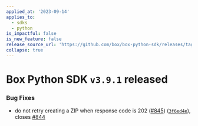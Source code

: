 ```yaml
---
applied_at: '2023-09-14'
applies_to:
  - sdks
  - python
is_impactful: false
is_new_feature: false
release_source_url: 'https://github.com/box/box-python-sdk/releases/tag/v3.9.1'
collapse: true
---
```


# Box Python SDK `v3.9.1` released

### Bug Fixes

* do not retry creating a ZIP when response code is 202 ([#845][1]) ([`3f6ed4e`][2]), closes [#844][3]

[1]: https://github.com/box/box-python-sdk/issues/845

[2]: https://github.com/box/box-python-sdk/commit/3f6ed4e1053a494ed9f2b79828850e059d0a1617

[3]: https://github.com/box/box-python-sdk/issues/844
